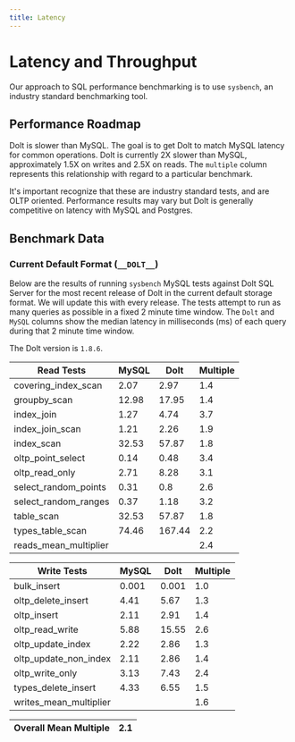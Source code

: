 ```yaml
---
title: Latency
---
```


# Latency and Throughput

Our approach to SQL performance benchmarking is to use `sysbench`, an
industry standard benchmarking tool.

## Performance Roadmap

Dolt is slower than MySQL. The goal is to get Dolt to match 
MySQL latency for common operations. Dolt is currently 2X slower 
than MySQL, approximately 1.5X on writes and 2.5X on reads. The 
`multiple` column represents this relationship with regard to a 
particular benchmark.

It's important recognize that these are industry standard tests, and
are OLTP oriented. Performance results may vary but Dolt is 
generally competitive on latency with MySQL and Postgres.

## Benchmark Data

### Current Default Format (`__DOLT__`)

Below are the results of running `sysbench` MySQL tests against Dolt
SQL Server for the most recent release of Dolt in the current default 
storage format. We will update this with every release. The tests 
attempt to run as many queries as possible in a fixed 2 minute time 
window. The `Dolt` and `MySQL` columns show the median latency in 
milliseconds (ms) of each query during that 2 minute time window.

The Dolt version is `1.8.6`.

<!-- START___DOLT___LATENCY_RESULTS_TABLE -->
|       Read Tests        | MySQL |  Dolt  | Multiple |
|-------------------------|-------|--------|----------|
| covering\_index\_scan   |  2.07 |   2.97 |      1.4 |
| groupby\_scan           | 12.98 |  17.95 |      1.4 |
| index\_join             |  1.27 |   4.74 |      3.7 |
| index\_join\_scan       |  1.21 |   2.26 |      1.9 |
| index\_scan             | 32.53 |  57.87 |      1.8 |
| oltp\_point\_select     |  0.14 |   0.48 |      3.4 |
| oltp\_read\_only        |  2.71 |   8.28 |      3.1 |
| select\_random\_points  |  0.31 |    0.8 |      2.6 |
| select\_random\_ranges  |  0.37 |   1.18 |      3.2 |
| table\_scan             | 32.53 |  57.87 |      1.8 |
| types\_table\_scan      | 74.46 | 167.44 |      2.2 |
| reads\_mean\_multiplier |       |        |      2.4 |

|       Write Tests        | MySQL | Dolt  | Multiple |
|--------------------------|-------|-------|----------|
| bulk\_insert             | 0.001 | 0.001 |      1.0 |
| oltp\_delete\_insert     |  4.41 |  5.67 |      1.3 |
| oltp\_insert             |  2.11 |  2.91 |      1.4 |
| oltp\_read\_write        |  5.88 | 15.55 |      2.6 |
| oltp\_update\_index      |  2.22 |  2.86 |      1.3 |
| oltp\_update\_non\_index |  2.11 |  2.86 |      1.4 |
| oltp\_write\_only        |  3.13 |  7.43 |      2.4 |
| types\_delete\_insert    |  4.33 |  6.55 |      1.5 |
| writes\_mean\_multiplier |       |       |      1.6 |

| Overall Mean Multiple | 2.1 |
|-----------------------|-----|
<!-- END___DOLT___LATENCY_RESULTS_TABLE -->
<br/>
